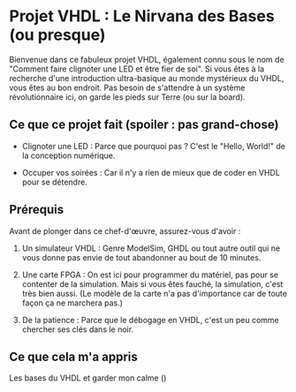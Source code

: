 # Projet VHDL : Le Nirvana des Bases (ou presque)
Bienvenue dans ce fabuleux projet VHDL, également connu sous le nom de "Comment faire clignoter une LED et être fier de soi". Si vous êtes à la recherche d'une introduction ultra-basique au monde mystérieux du VHDL, vous êtes au bon endroit. Pas besoin de s'attendre à un système révolutionnaire ici, on garde les pieds sur Terre (ou sur la board).

## Ce que ce projet fait (spoiler : pas grand-chose)

* Clignoter une LED : Parce que pourquoi pas ? C'est le "Hello, World!" de la conception numérique.

* Occuper vos soirées : Car il n'y a rien de mieux que de coder en VHDL pour se détendre.

## Prérequis
Avant de plonger dans ce chef-d'œuvre, assurez-vous d'avoir :
1. Un simulateur VHDL : Genre ModelSim, GHDL ou tout autre outil qui ne vous donne pas envie de tout abandonner au bout de 10 minutes.

2. Une carte FPGA : On est ici pour programmer du matériel, pas pour se contenter de la simulation. Mais si vous êtes fauché, la simulation, c'est très bien aussi. (Le modèle de la carte n'a pas d'importance car de toute façon ça ne marchera pas.) 

3. De la patience : Parce que le débogage en VHDL, c'est un peu comme chercher ses clés dans le noir.

## Ce que cela m'a appris

Les bases du VHDL et garder mon calme () 